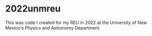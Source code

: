 # 2022unmreu
This was code I created for my REU in 2022 at the University of New Mexico's Physics and Astronomy Department. 
